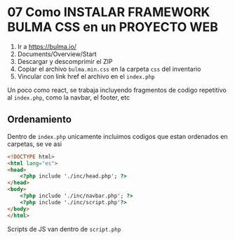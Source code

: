 # 07 Como INSTALAR FRAMEWORK BULMA CSS en un PROYECTO WEB
1. Ir a https://bulma.io/
2. Documents/Overview/Start
3. Descargar y descomprimir el ZIP
4. Copiar el archivo `bulma.min.css` en la carpeta `css` del inventario
5. Vincular con link href el archivo en el `index.php`

Un poco como react, se trabaja incluyendo fragmentos de codigo repetitivo al `index.php`, como la navbar, el footer, etc

## Ordenamiento
Dentro de `index.php` unicamente incluimos codigos que estan ordenados en carpetas, se ve asi
```html
<!DOCTYPE html>
<html lang="es">
<head>
    <?php include './inc/head.php'; ?>
</head>
<body>
    <?php include './inc/navbar.php'; ?>
    <?php include './inc/script.php'?>
</body> 
</html>
```

Scripts de JS van dentro de `script.php`
